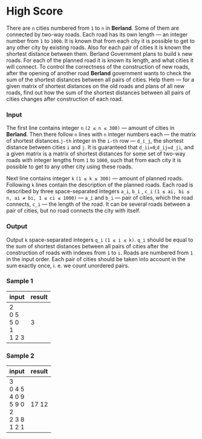 # High Score

There are `n` cities numbered from `1` to `n` in **Berland**. Some of them are connected by two-way roads. Each road has
its own length — an integer number from `1` to `1000`. It is known that from each city it is possible to get to any
other city by existing roads. Also for each pair of cities it is known the shortest distance between them. Berland
Government plans to build `k` new roads. For each of the planned road it is known its length, and what cities it will
connect. To control the correctness of the construction of new roads, after the opening of another road **Berland**
government wants to check the sum of the shortest distances between all pairs of cities. Help them — for a given matrix
of shortest distances on the old roads and plans of all new roads, find out how the sum of the shortest distances
between all pairs of cities changes after construction of each road.

### Input

The first line contains integer `n` `(2 ≤ n ≤ 300)` — amount of cities in **Berland**. Then there follow `n` lines
with `n` integer numbers each — the matrix of shortest distances.`j-th` integer in the `i-th` row — `d_i_j`, the
shortest distance between cities `i` and `j`. It is guaranteed that `d_ii=0`,`d_ij=d_ji`, and a given matrix is a matrix
of shortest distances for some set of two-way roads with integer lengths from `1` to `1000`, such that from each city it
is possible to get to any other city using these roads.

Next line contains integer `k` `(1 ≤ k ≤ 300)` — amount of planned roads. Following `k` lines contain the description of
the planned roads. Each road is described by three space-separated integers `a_i`, `b_i`
, `c_i` `(1 ≤ ai, bi ≤ n, ai ≠ bi, 1 ≤ ci ≤ 1000)` — `a_i` and `b_i` — pair of cities, which the road connects, `c_i` —
the length of the road. It can be several roads between a pair of cities, but no road connects the city with itself.

### Output

Output `k` space-separated integers `q_i` `(1 ≤ i ≤ k)`. `q_i` should be equal to the sum of shortest distances between
all pairs of cities after the construction of roads with indexes from `1` to `i`. Roads are numbered from `1` in the
input order. Each pair of cities should be taken into account in the sum exactly once, i. e. we count unordered pairs.

### Sample 1

| input                          | result |
|--------------------------------|--------|
| 2<br>0 5<br>5 0<br>1<br>1 2 3  | 3      |

### Sample 2

| input                                               | result |
|-----------------------------------------------------|--------|
| 3<br>0 4 5<br>4 0 9<br>5 9 0<br>2<br>2 3 8<br>1 2 1 | 17 12  |
